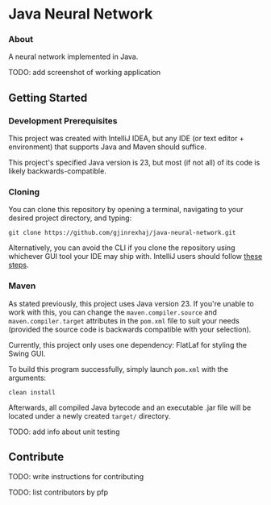 # Java Neural Network

###  About
A neural network implemented in Java.

TODO: add screenshot of working application


## Getting Started
### Development Prerequisites
This project was created with IntelliJ IDEA, but any IDE (or text editor + environment) that supports Java and 
Maven should suffice.

This project's specified Java version is 23, but most (if not all) of its code is likely backwards-compatible. 

### Cloning
You can clone this repository by opening a terminal, navigating to your desired project directory, and typing:
```
git clone https://github.com/gjinrexhaj/java-neural-network.git
```

Alternatively, you can avoid the CLI if you clone the repository using whichever GUI tool your IDE may ship with. 
IntelliJ users should follow [these steps](https://www.jetbrains.com/help/idea/set-up-a-git-repository.html#clone-repo).

### Maven

As stated previously, this project uses Java version 23.
If you're unable to work with this, you can change the ```maven.compiler.source``` and ```maven.compiler.target```
attributes in the ```pom.xml``` file to suit your needs (provided the source code is backwards compatible with your
selection).

Currently, this project only uses one dependency: FlatLaf for styling the Swing GUI.

To build this program successfully, simply launch ```pom.xml``` with the arguments:
```
clean install
```
Afterwards, all compiled Java bytecode and an executable .jar file will be located under a newly created ```target/```
directory.

TODO: add info about unit testing

## Contribute

TODO: write instructions for contributing

TODO: list contributors by pfp